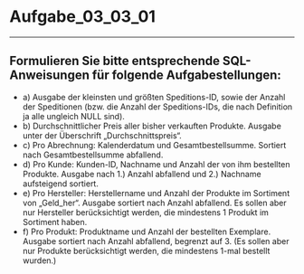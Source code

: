 # Aufgabe_03_03_01

---

## Formulieren Sie bitte entsprechende SQL-Anweisungen für folgende Aufgabestellungen: 

- a)	Ausgabe der kleinsten und größten Speditions-ID, sowie der Anzahl der Speditionen (bzw. die Anzahl der Speditions-IDs, die nach Definition ja alle ungleich NULL sind).  
- b)	Durchschnittlicher Preis aller bisher verkauften Produkte. Ausgabe unter der Überschrift „Durchschnittspreis“.
- c)	Pro Abrechnung: Kalenderdatum und Gesamtbestellsumme. Sortiert nach Gesamtbestellsumme abfallend.
- d)	Pro Kunde: Kunden-ID, Nachname und Anzahl der von ihm bestellten Produkte. Ausgabe nach 1.) Anzahl abfallend und 2.) Nachname aufsteigend sortiert.
- e)	Pro Hersteller: Herstellername und Anzahl der Produkte im Sortiment von „Geld_her“. Ausgabe sortiert nach Anzahl abfallend. Es sollen aber nur Hersteller berücksichtigt werden, die mindestens 1 Produkt im Sortiment haben.
- f)	Pro Produkt: Produktname und Anzahl der bestellten Exemplare. Ausgabe sortiert nach Anzahl abfallend, begrenzt auf 3. (Es sollen aber nur Produkte berücksichtigt werden, die mindestens 1-mal bestellt wurden.)


